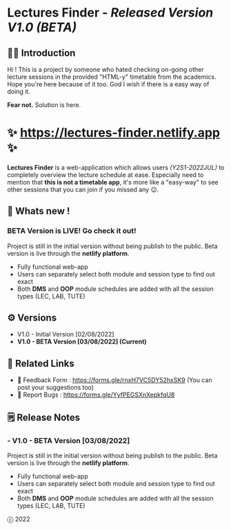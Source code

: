 # Lectures Finder - *Released Version V1.0 (BETA)*

## 🙋🏻 Introduction

Hi ! This is a project by someone who hated checking on-going other lecture sessions in the provided "HTML-y" timetable from the academics. Hope you're here because of it too. God I wish if there is a easy way of doing it.

**Fear not.** Solution is here.

# ✨ https://lectures-finder.netlify.app ✨

**Lectures Finder** is a web-application which allows users *(Y2S1-2022JUL)* to completely overview the lecture schedule at ease. Especially need to mention that **this is not a timetable app**, it's more like a "easy-way" to see other sessions that you can join if you missed any 😉.

## 🧿 Whats new !

### BETA Version is LIVE! Go check it out!

Project is still in the initial version without being publish to the public. Beta version is live through the **netlify platform**.

- Fully functional web-app
- Users can separately select both module and session type to find out exact
- Both **DMS** and **OOP** module schedules are added with all the session types (LEC, LAB, TUTE)

## ⚙️ Versions
- V1.0 - Initial Version [02/08/2022]
- **V1.0 - BETA Version [03/08/2022] (Current)**

## 🔗 Related Links
- 📝 Feedback Form : https://forms.gle/rnxH7VC5DY52hxSK9 (You can post your suggestions too)
- 🐞 Report Bugs : https://forms.gle/YyfPEGSXnXepkfqU8

## 🗒️ Release Notes

### - V1.0 - BETA Version [03/08/2022]

Project is still in the initial version without being publish to the public. Beta version is live through the **netlify platform**.

- Fully functional web-app
- Users can separately select both module and session type to find out exact
- Both **DMS** and **OOP** module schedules are added with all the session types (LEC, LAB, TUTE)

ⓒ 2022
